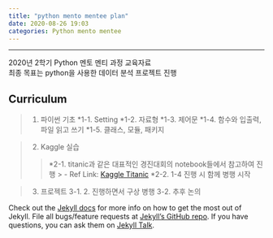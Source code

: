 ```yaml
---
title: "python mento mentee plan"
date: 2020-08-26 19:03
categories: Python mento mentee
---
```

---
2020년 2학기 Python 멘토 멘티 과정 교육자료<br>
최종 목표는 python을 사용한 데이터 분석 프로젝트 진행<br>

## Curriculum

>1. 파이썬 기초
>    *1-1. Setting
>    *1-2. 자료형
>    *1-3. 제어문
>    *1-4. 함수와 입출력, 파일 읽고 쓰기
>    *1-5. 클래스, 모듈, 패키지

>2. Kaggle 실습
>   >*2-1. titanic과 같은 대표적인 경진대회의 notebook들에서 참고하여 진행
    >   - Ref Link: [Kaggle Titanic][kaggle link] 
>    *2-2. 1-4 진행 시 함께 병행 시작

>3. 프로젝트
>    3-1. 2. 진행하면서 구상 병행
>    3-2. 추후 논의


[kaggle link]: https://www.kaggle.com/adityakaushik01/titanic-survival-for-beginners-76

Check out the [Jekyll docs][jekyll-docs] for more info on how to get the most out of Jekyll. File all bugs/feature requests at [Jekyll’s GitHub repo][jekyll-gh]. If you have questions, you can ask them on [Jekyll Talk][jekyll-talk].

[jekyll-docs]: https://jekyllrb.com/docs/home
[jekyll-gh]:   https://github.com/jekyll/jekyll
[jekyll-talk]: https://talk.jekyllrb.com/
